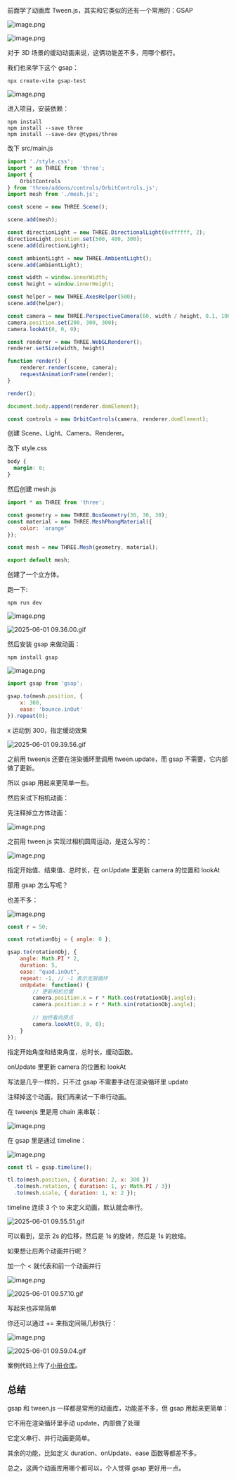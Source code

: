 前面学了动画库 Tween.js，其实和它类似的还有一个常用的：GSAP


![image.png](https://p1-juejin.byteimg.com/tos-cn-i-k3u1fbpfcp/d61edbf4b1504437a7d951d753f1e4c4~tplv-k3u1fbpfcp-jj-mark:0:0:0:0:q75.image#?w=1888&h=716&s=134700&e=png&b=fdfdfd)


![image.png](https://p9-juejin.byteimg.com/tos-cn-i-k3u1fbpfcp/4f8e79b60765406ab9a7401ff7deac6c~tplv-k3u1fbpfcp-jj-mark:0:0:0:0:q75.image#?w=1978&h=1200&s=270126&e=png&b=fefcfc)

对于 3D 场景的缓动动画来说，这俩功能差不多，用哪个都行。

我们也来学下这个 gsap：

```
npx create-vite gsap-test
```

![image.png](https://p6-juejin.byteimg.com/tos-cn-i-k3u1fbpfcp/e72073ab67764dfda1cc5982a2cb1b8d~tplv-k3u1fbpfcp-jj-mark:0:0:0:0:q75.image#?w=888&h=536&s=42684&e=png&b=000000)

进入项目，安装依赖：

```
npm install
npm install --save three
npm install --save-dev @types/three
```

改下 src/main.js

```javascript
import './style.css';
import * as THREE from 'three';
import {
    OrbitControls
} from 'three/addons/controls/OrbitControls.js';
import mesh from './mesh.js';

const scene = new THREE.Scene();

scene.add(mesh);

const directionLight = new THREE.DirectionalLight(0xffffff, 2);
directionLight.position.set(500, 400, 300);
scene.add(directionLight);

const ambientLight = new THREE.AmbientLight();
scene.add(ambientLight);

const width = window.innerWidth;
const height = window.innerHeight;

const helper = new THREE.AxesHelper(500);
scene.add(helper);

const camera = new THREE.PerspectiveCamera(60, width / height, 0.1, 1000);
camera.position.set(200, 300, 300);
camera.lookAt(0, 0, 0);

const renderer = new THREE.WebGLRenderer();
renderer.setSize(width, height)

function render() {
    renderer.render(scene, camera);
    requestAnimationFrame(render);
}

render();

document.body.append(renderer.domElement);

const controls = new OrbitControls(camera, renderer.domElement);

```
创建 Scene、Light、Camera、Renderer。

改下 style.css
```css
body {
  margin: 0;
}
```
然后创建 mesh.js

```javascript
import * as THREE from 'three';

const geometry = new THREE.BoxGeometry(30, 30, 30);
const material = new THREE.MeshPhongMaterial({
    color: 'orange'
});

const mesh = new THREE.Mesh(geometry, material);

export default mesh;
```
创建了一个立方体。

跑一下:

```
npm run dev
```
![image.png](https://p6-juejin.byteimg.com/tos-cn-i-k3u1fbpfcp/aa05a5892eb940d0a31a59336036c2d3~tplv-k3u1fbpfcp-jj-mark:0:0:0:0:q75.image#?w=1084&h=414&s=53622&e=png&b=181818)


![2025-06-01 09.36.00.gif](https://p9-juejin.byteimg.com/tos-cn-i-k3u1fbpfcp/f05ac522db814321a81ae5dbabcd5c55~tplv-k3u1fbpfcp-jj-mark:0:0:0:0:q75.image#?w=2554&h=1316&s=137071&e=gif&f=14&b=010101)

然后安装 gsap 来做动画：

```
npm install gsap
```

![image.png](https://p3-juejin.byteimg.com/tos-cn-i-k3u1fbpfcp/c5d830310fcc49c6a1299da964895d25~tplv-k3u1fbpfcp-jj-mark:0:0:0:0:q75.image#?w=1276&h=890&s=145477&e=png&b=1f1f1f)

```javascript
import gsap from 'gsap';

gsap.to(mesh.position, {
    x: 300,
    ease: 'bounce.inOut'
}).repeat(0);
```

x 运动到 300，指定缓动效果

![2025-06-01 09.39.56.gif](https://p9-juejin.byteimg.com/tos-cn-i-k3u1fbpfcp/9ec39edf644348b0b4ce5082ab318230~tplv-k3u1fbpfcp-jj-mark:0:0:0:0:q75.image#?w=2554&h=1316&s=57446&e=gif&f=17&b=000000)

之前用 tweenjs 还要在渲染循环里调用 tween.update，而 gsap 不需要，它内部做了更新。

所以 gsap 用起来更简单一些。

然后来试下相机动画：

先注释掉立方体动画：

![image.png](https://p9-juejin.byteimg.com/tos-cn-i-k3u1fbpfcp/447c3475f73d409fbceaac9bd2927b72~tplv-k3u1fbpfcp-jj-mark:0:0:0:0:q75.image#?w=818&h=508&s=58089&e=png&b=1f1f1f)

之前用 tween.js 实现过相机圆周运动，是这么写的：


![image.png](https://p3-juejin.byteimg.com/tos-cn-i-k3u1fbpfcp/831c560d782c47858e2bce5e954330cc~tplv-k3u1fbpfcp-jj-mark:0:0:0:0:q75.image#?w=1178&h=986&s=178014&e=png&b=1f1f1f)

指定开始值、结束值、总时长，在 onUpdate 里更新 camera 的位置和 lookAt

那用 gsap 怎么写呢？

也差不多：


![image.png](https://p9-juejin.byteimg.com/tos-cn-i-k3u1fbpfcp/e9105621ea0d44c0b769ad02dbd92c28~tplv-k3u1fbpfcp-jj-mark:0:0:0:0:q75.image#?w=1560&h=1158&s=194956&e=png&b=1f1f1f)

```javascript
const r = 50;

const rotationObj = { angle: 0 };

gsap.to(rotationObj, {
    angle: Math.PI * 2, 
    duration: 5,
    ease: "quad.inOut",
    repeat: -1, // -1 表示无限循环
    onUpdate: function() {
        // 更新相机位置
        camera.position.x = r * Math.cos(rotationObj.angle);
        camera.position.z = r * Math.sin(rotationObj.angle);
        
        // 始终看向原点
        camera.lookAt(0, 0, 0);
    }
});
```
指定开始角度和结束角度，总时长，缓动函数。

onUpdate 里更新 camera 的位置和 lookAt

写法是几乎一样的，只不过 gsap 不需要手动在渲染循环里 update

注释掉这个动画，我们再来试一下串行动画。

在 tweenjs 里是用 chain 来串联：


![image.png](https://p9-juejin.byteimg.com/tos-cn-i-k3u1fbpfcp/8d9bbbf402904f0faa3d63f24bf50e5f~tplv-k3u1fbpfcp-jj-mark:0:0:0:0:q75.image#?w=900&h=616&s=96581&e=png&b=1f1f1f)

在 gsap 里是通过 timeline：


![image.png](https://p9-juejin.byteimg.com/tos-cn-i-k3u1fbpfcp/ff90746f925246ff96816c0cc07a1cce~tplv-k3u1fbpfcp-jj-mark:0:0:0:0:q75.image#?w=1366&h=606&s=104194&e=png&b=1f1f1f)

```javascript
const tl = gsap.timeline();

tl.to(mesh.position, { duration: 2, x: 300 })
  .to(mesh.rotation, { duration: 1, y: Math.PI / 3})
  .to(mesh.scale, { duration: 1, x: 2 });
```
timeline 连续 3 个 to 来定义动画，默认就会串行。


![2025-06-01 09.55.51.gif](https://p9-juejin.byteimg.com/tos-cn-i-k3u1fbpfcp/c9eb59716d4847ff902c63adcdde754f~tplv-k3u1fbpfcp-jj-mark:0:0:0:0:q75.image#?w=2554&h=1316&s=166810&e=gif&f=36&b=000000)

可以看到，显示 2s 的位移，然后是 1s 的旋转，然后是 1s 的放缩。

如果想让后两个动画并行呢？

加一个 < 就代表和前一个动画并行

![image.png](https://p9-juejin.byteimg.com/tos-cn-i-k3u1fbpfcp/b78f16d016414b039ffec52efd4039f6~tplv-k3u1fbpfcp-jj-mark:0:0:0:0:q75.image#?w=1222&h=460&s=68352&e=png&b=1f1f1f)

![2025-06-01 09.57.10.gif](https://p6-juejin.byteimg.com/tos-cn-i-k3u1fbpfcp/ab6a128f903c4568a1ae9f49668fdd64~tplv-k3u1fbpfcp-jj-mark:0:0:0:0:q75.image#?w=2554&h=1316&s=173233&e=gif&f=29&b=000000)

写起来也非常简单

你还可以通过 += 来指定间隔几秒执行：

![image.png](https://p9-juejin.byteimg.com/tos-cn-i-k3u1fbpfcp/e188e006508546dba5332c3eccdec25f~tplv-k3u1fbpfcp-jj-mark:0:0:0:0:q75.image#?w=1352&h=448&s=70553&e=png&b=1f1f1f)


![2025-06-01 09.59.04.gif](https://p1-juejin.byteimg.com/tos-cn-i-k3u1fbpfcp/16d35f0edd16489fb8af94c6a96e7757~tplv-k3u1fbpfcp-jj-mark:0:0:0:0:q75.image#?w=2554&h=1316&s=130565&e=gif&f=46&b=000000)

案例代码上传了[小册仓库](https://github.com/QuarkGluonPlasma/threejs-course-code/tree/main/gsap-test)。

## 总结

gsap 和 tween.js 一样都是常用的动画库，功能差不多，但 gsap 用起来更简单：

它不用在渲染循环里手动 update，内部做了处理

它定义串行、并行动画更简单。

其余的功能，比如定义 duration、onUpdate、ease 函数等都差不多。

总之，这两个动画库用哪个都可以，个人觉得 gsap 更好用一点。
